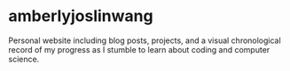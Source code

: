 # amberlyjoslinwang
Personal website including blog posts, projects, and a visual chronological record of my progress as I stumble to learn about coding and computer science. 
